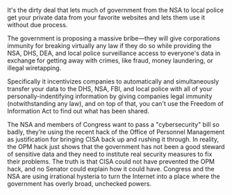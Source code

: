 
It's the dirty deal that lets much of government from the NSA to local police get your private data from your favorite websites and lets them use it without due process.

The government is proposing a massive bribe—they will give corporations immunity for breaking virtually any law if they do so while providing the NSA, DHS, DEA, and local police surveillance access to everyone's data in exchange for getting away with crimes, like fraud, money laundering, or illegal wiretapping.

Specifically it incentivizes companies to automatically and simultaneously transfer your data to the DHS, NSA, FBI, and local police with all of your personally-indentifying information by giving companies legal immunity (notwithstanding any law), and on top of that, you can't use the Freedom of Information Act to find out what has been shared.

The NSA and members of Congress want to pass a "cybersecurity" bill so badly, they’re using the recent hack of the Office of Personnel Management as justification for bringing CISA back up and rushing it through. In reality, the OPM hack just shows that the government has not been a good steward of sensitive data and they need to institute real security measures to fix their problems. The truth is that CISA could not have prevented the OPM hack, and no Senator could explain how it could have. Congress and the NSA are using irrational hysteria to turn the Internet into a place where the government has overly broad, unchecked powers.
